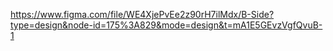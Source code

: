 https://www.figma.com/file/WE4XjePvEe2z90rH7ilMdx/B-Side?type=design&node-id=175%3A829&mode=design&t=mA1E5GEvzVgfQvuB-1
